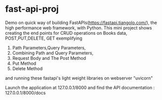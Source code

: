 # fast-api-proj

Demo on quick way of building FastAPIs(https://fastapi.tiangolo.com/), the high performance web framework, with Python.
This mini project shows creating the end points for CRUD operations on Books data,
POST,PUT,DELETE, GET exemplifying 
1. Path Parameters,Query Parameters,
2. Combining Path and Query Parameters, 
3. Request Body and The Post Method
4. Put Method 
5. Delete Method  

and running these fastapi's light weight libraries on webserver "uvicorn"

Launch the application at 127.0.0.1/8000 and find the
API documentation : 127.0.0.1/8000/docs
